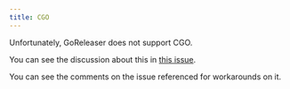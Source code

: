 ```yaml
---
title: CGO
---
```


Unfortunately, GoReleaser does not support CGO.

You can see the discussion about this in
[this issue](https://github.com/goreleaser/goreleaser/issues/708).

You can see the comments on the issue referenced for workarounds on it.
